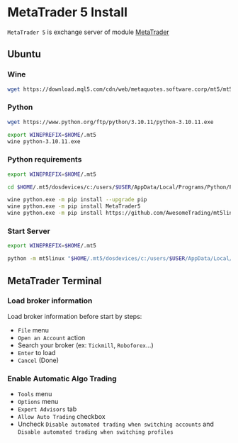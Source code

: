 # MetaTrader 5 Install

`MetaTrader 5` is exchange server of module [MetaTrader](../reference/exchange/live/metatrader/metatrader.md)

## Ubuntu

### Wine

```sh
wget https://download.mql5.com/cdn/web/metaquotes.software.corp/mt5/mt5ubuntu.sh ; chmod +x mt5ubuntu.sh ; ./mt5ubuntu.sh
```

### Python

```sh
wget https://www.python.org/ftp/python/3.10.11/python-3.10.11.exe

export WINEPREFIX=$HOME/.mt5
wine python-3.10.11.exe
```

### Python requirements

```sh
export WINEPREFIX=$HOME/.mt5

cd $HOME/.mt5/dosdevices/c:/users/$USER/AppData/Local/Programs/Python/Python310-32/

wine python.exe -m pip install --upgrade pip
wine python.exe -m pip install MetaTrader5
wine python.exe -m pip install https://github.com/AwesomeTrading/mt5linux/archive/master.zip
```

### Start Server

```sh
export WINEPREFIX=$HOME/.mt5

python -m mt5linux "$HOME/.mt5/dosdevices/c:/users/$USER/AppData/Local/Programs/Python/Python310-32/python.exe"
```

## MetaTrader Terminal

### Load broker information

Load broker information before start by steps:

- `File` menu
- `Open an Account` action
- Search your broker (ex: `Tickmill`, `Roboforex`...)
- `Enter` to load
- `Cancel` (Done)

### Enable Automatic Algo Trading

- `Tools` menu
- `Options` menu
- `Expert Advisors` tab
- `Allow Auto Trading` checkbox
- Uncheck `Disable automated trading when switching accounts` and `Disable automated trading when switching profiles`
